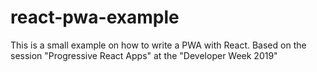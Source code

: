 # react-pwa-example
This is a small example on how to write a PWA with React. Based on the session "Progressive React Apps" at the "Developer Week 2019"
